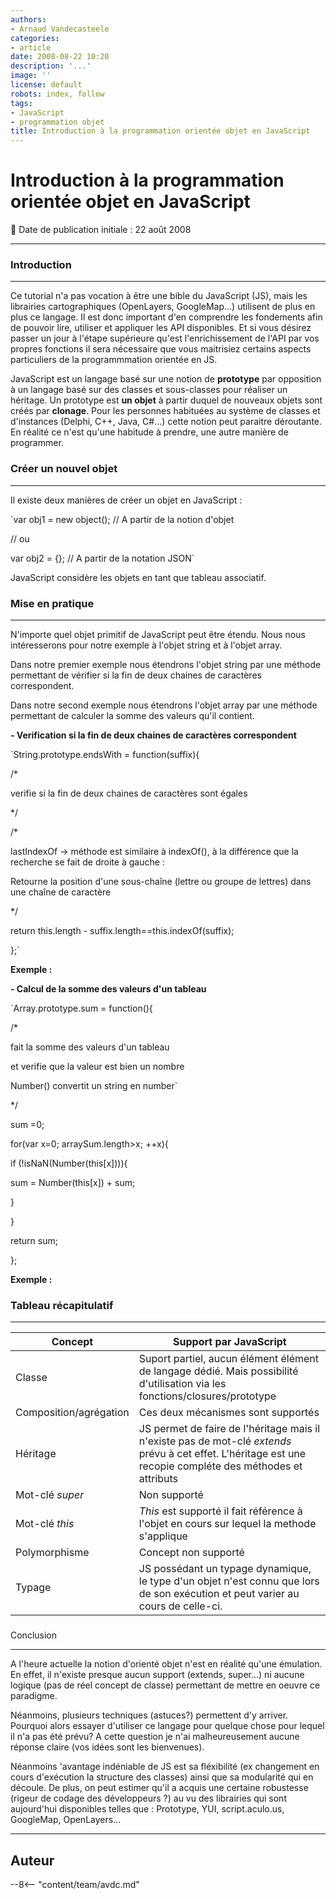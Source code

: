 ```yaml
---
authors:
- Arnaud Vandecasteele
categories:
- article
date: 2008-08-22 10:20
description: '...'
image: ''
license: default
robots: index, follow
tags:
- JavaScript
- programmation objet
title: Introduction à la programmation orientée objet en JavaScript
---
```


# Introduction à la programmation orientée objet en JavaScript


:calendar: Date de publication initiale : 22 août 2008


----

### Introduction




---


Ce tutorial n'a pas vocation à être une bible du JavaScript (JS), mais les librairies cartographiques (OpenLayers, GoogleMap...) utilisent de plus en plus ce langage. Il est donc important d'en comprendre les fondements afin de pouvoir lire, utiliser et appliquer les API disponibles. Et si vous désirez passer un jour à l'étape supérieure qu'est l'enrichissement de l'API par vos propres fonctions il sera nécessaire que vous maitrisiez certains aspects particuliers de la programmmation orientée en JS.


JavaScript est un langage basé sur une notion de **prototype** par opposition à un langage basé sur des classes et sous-classes pour réaliser un héritage. Un prototype est **un objet** à partir duquel de nouveaux objets sont créés par **clonage**. Pour les personnes habituées au système de classes et d'instances (Delphi, C++, Java, C#...) cette notion peut paraitre déroutante. En réalité ce n'est qu'une habitude à prendre, une autre manière de programmer.


### Créer un nouvel objet




---


Il existe deux manières de créer un objet en JavaScript :  

`var obj1 = new object(); // A partir de la notion d'objet  

// ou  

var obj2 = {}; // A partir de la notation JSON`


JavaScript considère les objets en tant que tableau associatif. 


### Mise en pratique




---


N'importe quel objet primitif de JavaScript peut être étendu. Nous nous intéresserons pour notre exemple à l'objet string et à l'objet array.


Dans notre premier exemple nous étendrons l'objet string par une méthode permettant de vérifier si la fin de deux chaines de caractères correspondent.  

Dans notre second exemple nous étendrons l'objet array par une méthode permettant de calculer la somme des valeurs qu'il contient.


**- Verification si la fin de deux chaines de caractères correspondent**


`String.prototype.endsWith = function(suffix){  

/*  

verifie si la fin de deux chaines de caractères sont égales  

*/  

/*  

lastIndexOf -> méthode est similaire à indexOf(), à la différence que la recherche se fait de droite à gauche :  

Retourne la position d'une sous-chaîne (lettre ou groupe de lettres) dans une chaîne de caractère  

*/  

return this.length - suffix.length==this.indexOf(suffix);  

};`


**Exemple :** 






**- Calcul de la somme des valeurs d'un tableau**


`Array.prototype.sum = function(){  

/*  

fait la somme des valeurs d'un tableau  

et verifie que la valeur est bien un nombre  

Number() convertit un string en number`


*/  

sum =0;  

for(var x=0; arraySum.length>x; ++x){  

if (!isNaN(Number(this[x]))){  

sum = Number(this[x]) + sum;  

}  

}  

return sum;  

};  




**Exemple :**






### Tableau récapitulatif




---




| Concept | Support par JavaScript |
| --- | --- |
| Classe | Suport partiel, aucun élément élément de langage dédié. Mais possibilité d'utilisation via les fonctions/closures/prototype |
Composition/agrégation | Ces deux mécanismes sont supportés || Encapsulation/visibilité | Aucun support |
| Héritage | JS permet de faire de l'héritage mais il n'existe pas de mot-clé *extends* prévu à cet effet. L'héritage est une recopie compléte des méthodes et attributs |
| Mot-clé *super* | Non supporté |
| Mot-clé *this* | *This* est supporté il fait référence à l'objet en cours sur lequel la methode s'applique |
| Polymorphisme | Concept non supporté |
| Typage | JS possédant un typage dynamique, le type d'un objet n'est connu que lors de son exécution et peut varier au cours de celle-ci. |


### 
Conclusion




---


A l'heure actuelle la notion d'orienté objet n'est en réalité qu'une émulation. En effet, il n'existe presque aucun support (extends, super...) ni aucune logique (pas de réel concept de classe) permettant de mettre en oeuvre ce paradigme. 


Néanmoins, plusieurs techniques (astuces?) permettent d'y arriver. Pourquoi alors essayer d'utiliser ce langage pour quelque chose pour lequel il n'a pas été prévu? A cette question je n'ai malheureusement aucune réponse claire (vos idées sont les bienvenues). 


Néanmoins 'avantage indéniable de JS est sa fléxibilité (ex changement en cours d'exécution la structure des classes) ainsi que sa modularité qui en découle. De plus, on peut estimer qu'il a acquis une certaine robustesse (rigeur de codage des développeurs ?) au vu des librairies qui sont aujourd'hui disponibles telles que : Prototype, YUI, script.aculo.us, GoogleMap, OpenLayers...




----

## Auteur

--8<-- "content/team/avdc.md"
